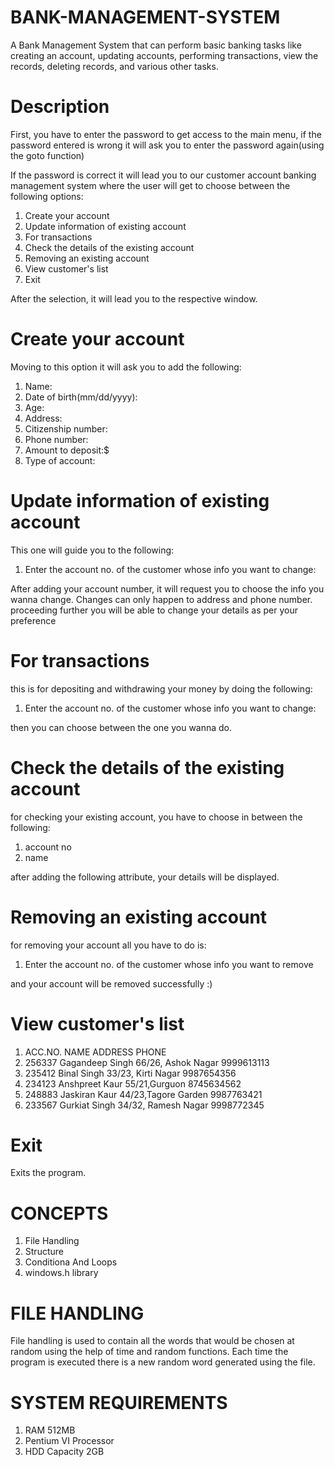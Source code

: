 # BANK-MANAGEMENT-SYSTEM

A Bank Management System that can perform basic banking tasks like 
creating an account, 
updating accounts, 
performing transactions, 
view the records, 
deleting records, 
and various other tasks.



# Description 

First, you have to enter the password to get access to the main menu, if the password entered is wrong it will ask you to enter the password again(using the goto function)


If the password is correct it will lead you to our customer account banking management system where the user will get to choose between the following options:

1. Create your account
2. Update information of existing account
3. For transactions
4. Check the details of the existing account
5. Removing an existing account
6. View customer's list
7. Exit


After the selection, it will lead you to the respective window.


# Create your account

Moving to this option it will ask you to add the following:
1. Name:
2. Date of birth(mm/dd/yyyy):
3. Age:
4. Address:
5. Citizenship number:
6. Phone number:
7. Amount to deposit:$
8. Type of account:


# Update information of existing account

This one will guide you to the following:

1. Enter the account no. of the customer whose info you want to change:

After adding your account number, it will request you to choose the info you wanna change. Changes can only happen to address and phone number. proceeding further you will be able to change your details as per your preference


# For transactions

this is for depositing and withdrawing your money by doing the following:
1. Enter the account no. of the customer whose info you want to change:

then you can choose between the one you wanna do. 



# Check the details of the existing account

for checking your existing account, you have to choose in between the following:
1. account no
2. name

after adding the following attribute, your details will be displayed.

# Removing an existing account

for removing your account all you have to do is:
1. Enter the account no. of the customer whose info you want to remove

and your account will be removed successfully :)



# View customer's list

1. ACC.NO.               NAME                        ADDRESS                      PHONE
2. 256337                Gagandeep Singh             66/26, Ashok Nagar           9999613113
3. 235412                Binal Singh                 33/23, Kirti Nagar           9987654356
4. 234123                Anshpreet Kaur              55/21,Gurguon                8745634562
5. 248883                Jaskiran Kaur               44/23,Tagore Garden          9987763421
6. 233567                Gurkiat Singh               34/32, Ramesh Nagar          9998772345


# Exit

Exits the program.

# CONCEPTS

1. File Handling 
2. Structure
3. Conditiona And Loops
4. windows.h library

# FILE HANDLING
File handling is used to contain all the words that would be chosen at random using the help of time and random functions. Each time the program is executed there is a new random word generated using the file.

# SYSTEM REQUIREMENTS
1. RAM 512MB
2. Pentium VI Processor
3. HDD Capacity 2GB

